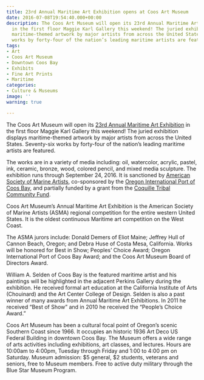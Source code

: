 ```yaml
---
title: 23rd Annual Maritime Art Exhibition opens at Coos Art Museum
date: 2016-07-08T19:54:40.000+00:00
description: The Coos Art Museum will open its 23rd Annual Maritime Art Exhibition
  in the first floor Maggie Karl Gallery this weekend! The juried exhibition displays
  maritime-themed artwork by major artists from across the United States. Seventy-six
  works by forty-four of the nation’s leading maritime artists are featured.
tags:
- Art
- Coos Art Museum
- Downtown Coos Bay
- Exhibits
- Fine Art Prints
- Maritime
categories:
- Culture & Museums
image: ''
warning: true

---
```

The Coos Art Museum will open its <a href="http://www.coosart.org/maritime-art-exhibit-2016-and-more/" target="_blank">23rd Annual Maritime Art Exhibition</a> in the first floor Maggie Karl Gallery this weekend! The juried exhibition displays maritime-themed artwork by major artists from across the United States. Seventy-six works by forty-four of the nation’s leading maritime artists are featured.

The works are in a variety of media including: oil, watercolor, acrylic, pastel, ink, ceramic, bronze, wood, colored pencil, and mixed media sculpture. The exhibition runs through September 24, 2016. It is sanctioned by <a href="http://americansocietyofmarineartists.com/" target="_blank">American Society of Marine Artists</a>, co-sponsored by the <a href="http://portofcoosbay.com/" target="_blank">Oregon International Port of Coos Bay</a>, and partially funded by a grant from the <a href="http://www.coquilletribalfund.org/" target="_blank">Coquille Tribal Community Fund</a>.

Coos Art Museum’s Annual Maritime Art Exhibition is the American Society of Marine Artists (ASMA) regional competition for the entire western United States. It is the oldest continuous Maritime art competition on the West Coast.

The ASMA jurors include: Donald Demers of Eliot Maine; Jeffrey Hull of Cannon Beach, Oregon; and Debra Huse of Costa Mesa, California. Works will be honored for Best in Show; Peoples’ Choice Award; Oregon International Port of Coos Bay Award; and the Coos Art Museum Board of Directors Award.

William A. Selden of Coos Bay is the featured maritime artist and his paintings will be highlighted in the adjacent Perkins Gallery during the exhibition. He received formal art education at the California Institute of Arts (Chouinard) and the Art Center College of Design. Selden is also a past winner of many awards from Annual Maritime Art Exhibitions. In 2011 he received “Best of Show” and in 2010 he received the “People’s Choice Award.”

Coos Art Museum has been a cultural focal point of Oregon’s scenic Southern Coast since 1966. It occupies an historic 1936 Art Deco US Federal Building in downtown Coos Bay. The Museum offers a wide range of arts activities including exhibitions, art classes, and lectures. Hours are 10:00am to 4:00pm, Tuesday through Friday and 1:00 to 4:00 pm on Saturday. Museum admission: $5 general, $2 students, veterans and seniors, free to Museum members. Free to active duty military through the Blue Star Museum Program.